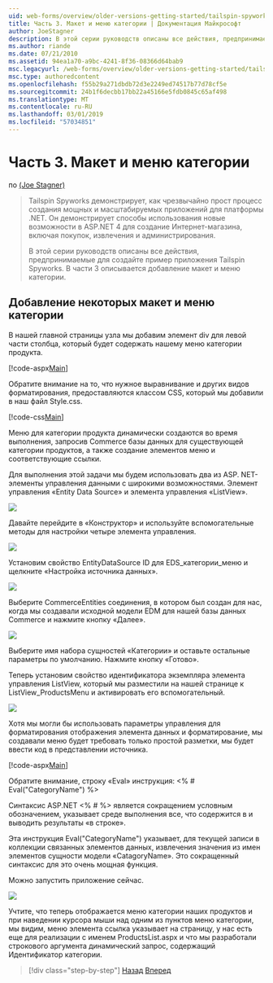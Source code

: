 ```yaml
---
uid: web-forms/overview/older-versions-getting-started/tailspin-spyworks/tailspin-spyworks-part-3
title: Часть 3. Макет и меню категории | Документация Майкрософт
author: JoeStagner
description: В этой серии руководств описаны все действия, предпринимаемые для создайте пример приложения Tailspin Spyworks. В части 3 описывается добавление макет и меню категории.
ms.author: riande
ms.date: 07/21/2010
ms.assetid: 94ea1a70-a9bc-4241-8f36-08366d64bab9
msc.legacyurl: /web-forms/overview/older-versions-getting-started/tailspin-spyworks/tailspin-spyworks-part-3
msc.type: authoredcontent
ms.openlocfilehash: f55b29a271dbdb72d3e2249ed74517b77d78cf5e
ms.sourcegitcommit: 24b1f6decbb17bb22a45166e5fdb0845c65af498
ms.translationtype: MT
ms.contentlocale: ru-RU
ms.lasthandoff: 03/01/2019
ms.locfileid: "57034851"
---
```

<a name="part-3-layout-and-category-menu"></a>Часть 3. Макет и меню категории
====================
по [(Joe Stagner)](https://github.com/JoeStagner)

> Tailspin Spyworks демонстрирует, как чрезвычайно прост процесс создания мощных и масштабируемых приложений для платформы .NET. Он демонстрирует способы использования новые возможности в ASP.NET 4 для создание Интернет-магазина, включая покупок, извлечения и администрирования.
> 
> В этой серии руководств описаны все действия, предпринимаемые для создайте пример приложения Tailspin Spyworks. В части 3 описывается добавление макет и меню категории.


## <a id="_Toc260221669"></a>  Добавление некоторых макет и меню категории

В нашей главной страницы узла мы добавим элемент div для левой части столбца, который будет содержать нашему меню категории продукта.

[!code-aspx[Main](tailspin-spyworks-part-3/samples/sample1.aspx)]

Обратите внимание на то, что нужное выравнивание и других видов форматирования, предоставляются классом CSS, который мы добавили в наш файл Style.css.

[!code-css[Main](tailspin-spyworks-part-3/samples/sample2.css)]

Меню для категории продукта динамически создаются во время выполнения, запросив Commerce базы данных для существующей категории продуктов, а также создание элементов меню и соответствующие ссылки.

Для выполнения этой задачи мы будем использовать два из ASP. NET-элементы управления данными с широкими возможностями. Элемент управления «Entity Data Source» и элемента управления «ListView».

![](tailspin-spyworks-part-3/_static/image1.jpg)

Давайте перейдите в «Конструктор» и используйте вспомогательные методы для настройки четыре элемента управления.

![](tailspin-spyworks-part-3/_static/image2.jpg)

Установим свойство EntityDataSource ID для EDS\_категории\_меню и щелкните «Настройка источника данных».

![](tailspin-spyworks-part-3/_static/image3.jpg)

Выберите CommerceEntities соединения, в котором был создан для нас, когда мы создавали исходной модели EDM для нашей базы данных Commerce и нажмите кнопку «Далее».

![](tailspin-spyworks-part-3/_static/image4.jpg)

Выберите имя набора сущностей «Категории» и оставьте остальные параметры по умолчанию. Нажмите кнопку «Готово».

Теперь установим свойство идентификатора экземпляра элемента управления ListView, который мы разместили на нашей странице к ListView\_ProductsMenu и активировать его вспомогательный.

![](tailspin-spyworks-part-3/_static/image5.jpg)

Хотя мы могли бы использовать параметры управления для форматирования отображения элемента данных и форматирование, мы создавали меню будет требовать только простой разметки, мы будет ввести код в представлении источника.

[!code-aspx[Main](tailspin-spyworks-part-3/samples/sample3.aspx)]

Обратите внимание, строку «Eval» инструкция: &lt;% # Eval("CategoryName") %&gt;

Синтаксис ASP.NET &lt;% # %&gt; является сокращением условным обозначением, указывает среде выполнения все, что содержится в и выводить результаты «в строке».

Эта инструкция Eval("CategoryName") указывает, для текущей записи в коллекции связанных элементов данных, извлечения значения из имен элементов сущности модели «CatagoryName». Это сокращенный синтаксис для это очень мощная функция.

Можно запустить приложение сейчас.

![](tailspin-spyworks-part-3/_static/image6.jpg)

Учтите, что теперь отображается меню категории наших продуктов и при наведении курсора мыши над одним из пунктов меню категории, мы видим, меню элемента ссылка указывает на страницу, у нас есть еще для реализации с именем ProductsList.aspx и что мы разработали строкового аргумента динамический запрос, содержащий  Идентификатор категории.

> [!div class="step-by-step"]
> [Назад](tailspin-spyworks-part-2.md)
> [Вперед](tailspin-spyworks-part-4.md)
